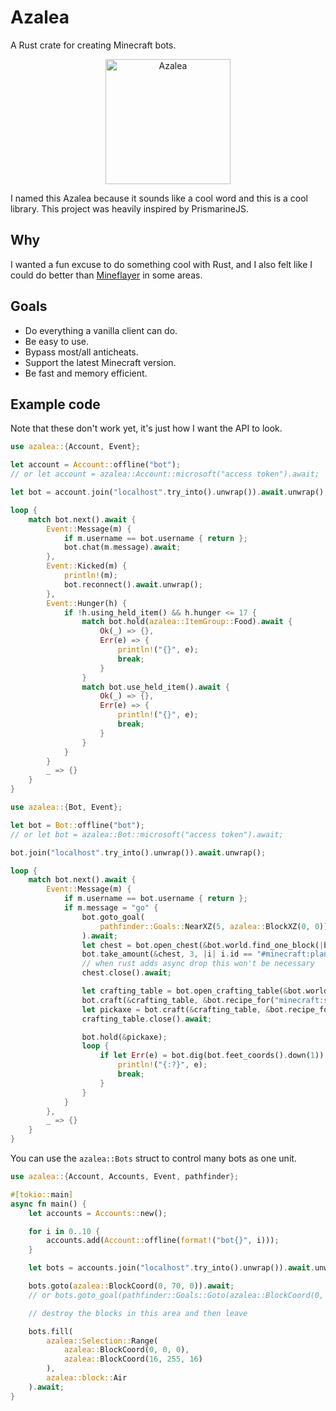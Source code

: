 # Azalea

A Rust crate for creating Minecraft bots.

<p align="center">
    <img src="https://cdn.matdoes.dev/images/flowering_azalea.webp" alt="Azalea" height="200">
</p>

I named this Azalea because it sounds like a cool word and this is a cool library. This project was heavily inspired by PrismarineJS.

## Why

I wanted a fun excuse to do something cool with Rust, and I also felt like I could do better than [Mineflayer](https://github.com/prismarinejs/mineflayer) in some areas.

## Goals

- Do everything a vanilla client can do.
- Be easy to use.
- Bypass most/all anticheats.
- Support the latest Minecraft version.
- Be fast and memory efficient.

## Example code

Note that these don't work yet, it's just how I want the API to look.

```rs
use azalea::{Account, Event};

let account = Account::offline("bot");
// or let account = azalea::Account::microsoft("access token").await;

let bot = account.join("localhost".try_into().unwrap()).await.unwrap();

loop {
    match bot.next().await {
        Event::Message(m) {
            if m.username == bot.username { return };
            bot.chat(m.message).await;
        },
        Event::Kicked(m) {
            println!(m);
            bot.reconnect().await.unwrap();
        },
        Event::Hunger(h) {
            if !h.using_held_item() && h.hunger <= 17 {
                match bot.hold(azalea::ItemGroup::Food).await {
                    Ok(_) => {},
                    Err(e) => {
                        println!("{}", e);
                        break;
                    }
                }
                match bot.use_held_item().await {
                    Ok(_) => {},
                    Err(e) => {
                        println!("{}", e);
                        break;
                    }
                }
            }
        }
        _ => {}
    }
}
```

```rs
use azalea::{Bot, Event};

let bot = Bot::offline("bot");
// or let bot = azalea::Bot::microsoft("access token").await;

bot.join("localhost".try_into().unwrap()).await.unwrap();

loop {
    match bot.next().await {
        Event::Message(m) {
            if m.username == bot.username { return };
            if m.message = "go" {
                bot.goto_goal(
                    pathfinder::Goals::NearXZ(5, azalea::BlockXZ(0, 0))
                ).await;
                let chest = bot.open_chest(&bot.world.find_one_block(|b| b.id == "minecraft:chest")).await.unwrap();
                bot.take_amount(&chest, 3, |i| i.id == "#minecraft:planks").await;
                // when rust adds async drop this won't be necessary
                chest.close().await;

                let crafting_table = bot.open_crafting_table(&bot.world.find_one_block(|b| b.id == "minecraft:crafting_table")).await.unwrap();
                bot.craft(&crafting_table, &bot.recipe_for("minecraft:sticks")).await?;
                let pickaxe = bot.craft(&crafting_table, &bot.recipe_for("minecraft:wooden_pickaxe")).await?;
                crafting_table.close().await;

                bot.hold(&pickaxe);
                loop {
                    if let Err(e) = bot.dig(bot.feet_coords().down(1)).await {
                        println!("{:?}", e);
                        break;
                    }
                }
            }
        },
        _ => {}
    }
}
```

You can use the `azalea::Bots` struct to control many bots as one unit.

```rs
use azalea::{Account, Accounts, Event, pathfinder};

#[tokio::main]
async fn main() {
    let accounts = Accounts::new();

    for i in 0..10 {
        accounts.add(Account::offline(format!("bot{}", i)));
    }

    let bots = accounts.join("localhost".try_into().unwrap()).await.unwrap();

    bots.goto(azalea::BlockCoord(0, 70, 0)).await;
    // or bots.goto_goal(pathfinder::Goals::Goto(azalea::BlockCoord(0, 70, 0))).await;

    // destroy the blocks in this area and then leave

    bots.fill(
        azalea::Selection::Range(
            azalea::BlockCoord(0, 0, 0),
            azalea::BlockCoord(16, 255, 16)
        ),
        azalea::block::Air
    ).await;
}
```
